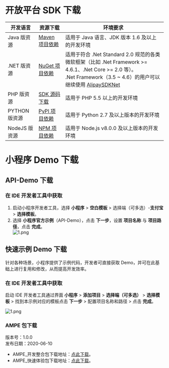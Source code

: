 # 开放平台 SDK 下载
| **开发语言** | **资源下载** | **环境要求** |
| --- | --- | --- |
| Java 版资源 | [Maven 项目依赖](https://mvnrepository.com/artifact/com.alipay.sdk/alipay-sdk-java) | 适用于 Java 语言、JDK 版本 1.6 及以上的开发环境 |
| .NET 版资源 | [NuGet 项目依赖](https://www.nuget.org/packages/AlipaySDKNet.Standard/) | 适用于符合 .Net Standard 2.0 规范的各类微软框架（比如 .Net Framework >= 4.6.1、.Net Core >= 2.0 等）。<br />.Net Framework（3.5 ~ 4.6）的用户可以继续使用 [AlipaySDKNet](https://www.nuget.org/packages/AlipaySDKNet/) |
| PHP 版资源 | [SDK 源码下载](https://openhome.alipay.com/doc/sdkDownload.resource?sdkType=PHP) | 适用于 PHP 5.5 以上的开发环境 |
| PYTHON 版资源 | [PyPI 项目依赖](https://pypi.org/project/alipay-sdk-python/3.3.398/) | 适用于 Python 2.7 及以上版本的开发环境 |
| NodeJS 版资源 | [NPM 项目依赖](https://www.npmjs.com/package/alipay-sdk) | 适用于 Node.js v8.0.0 及以上版本的开发环境 |


# 小程序 Demo 下载

## API-Demo 下载

### 在 IDE 开发者工具中获取

1. 启动小程序开发者工具，选择 **小程序** > **空白模板** > 选择端（可多选）-**支付宝** > **选择模板**。<br />
2. 选择 **小程序官方示例**（API-Demo），点击 **下一步**，设置 **项目名称** 与 **项目路径**，点击 **完成**。<br />
![1.png](https://cdn.nlark.com/yuque/0/2021/png/179989/1624522529602-e26c6363-14dd-4fcb-8af0-3a979976ec12.png#align=left&display=inline&height=1242&margin=%5Bobject%20Object%5D&name=1.png&originHeight=1242&originWidth=1744&size=276584&status=done&style=none&width=1744)

## 快速示例 Demo 下载
针对各种场景，小程序提供了示例代码，开发者可直接获取 Demo，并可在此基础上进行复用和修改，从而提高开发效率。

### 在 IDE 开发者工具中获取
启动 IDE 开发者工具通过界面 **小程序** > **添加项目** > **选择端（可多选）** > **选择模板** > 找到本示例对应的模板点击 **下一步** > 配置项目名称和路径 > 点击 **完成**。

![1.png](https://cdn.nlark.com/yuque/0/2021/png/179989/1624522438781-2aa6a47f-6ea7-4d3a-aac3-cb6b78622636.png#align=left&display=inline&height=1242&margin=%5Bobject%20Object%5D&name=1.png&originHeight=1242&originWidth=1744&size=276584&status=done&style=none&width=1744)

### AMPE 包下载
版本号：1.0.0<br />发布日期：2020-06-10

- AMPE_开发整合包下载地址：[点此下载](https://gw.alipayobjects.com/os/bmw-prod/655964b8-d528-431b-af2a-f21c7ca1346c.zip)。<br />
- AMPE_快速体验包下载地址：[点此下载](https://gw.alipayobjects.com/os/bmw-prod/600f4f84-feab-4a69-9da0-04d3406e89ca.zip)。<br />
